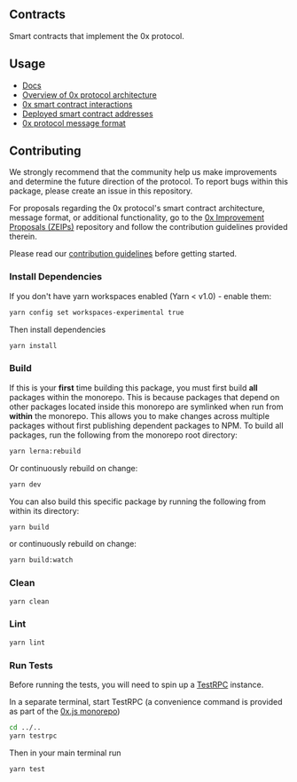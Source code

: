 ## Contracts

Smart contracts that implement the 0x protocol.

## Usage

*   [Docs](https://0xproject.com/docs/contracts)
*   [Overview of 0x protocol architecture](https://0xproject.com/wiki#Architecture)
*   [0x smart contract interactions](https://0xproject.com/wiki#Contract-Interactions)
*   [Deployed smart contract addresses](https://0xproject.com/wiki#Deployed-Addresses)
*   [0x protocol message format](https://0xproject.com/wiki#Message-Format)

## Contributing

We strongly recommend that the community help us make improvements and determine the future direction of the protocol. To report bugs within this package, please create an issue in this repository.

For proposals regarding the 0x protocol's smart contract architecture, message format, or additional functionality, go to the [0x Improvement Proposals (ZEIPs)](https://github.com/0xProject/ZEIPs) repository and follow the contribution guidelines provided therein.

Please read our [contribution guidelines](../../CONTRIBUTING.md) before getting started.

### Install Dependencies

If you don't have yarn workspaces enabled (Yarn < v1.0) - enable them:

```bash
yarn config set workspaces-experimental true
```

Then install dependencies

```bash
yarn install
```

### Build

If this is your **first** time building this package, you must first build **all** packages within the monorepo. This is because packages that depend on other packages located inside this monorepo are symlinked when run from **within** the monorepo. This allows you to make changes across multiple packages without first publishing dependent packages to NPM. To build all packages, run the following from the monorepo root directory:

```bash
yarn lerna:rebuild
```

Or continuously rebuild on change:

```bash
yarn dev
```

You can also build this specific package by running the following from within its directory:

```bash
yarn build
```

or continuously rebuild on change:

```bash
yarn build:watch
```

### Clean

```bash
yarn clean
```

### Lint

```bash
yarn lint
```

### Run Tests

Before running the tests, you will need to spin up a [TestRPC](https://www.npmjs.com/package/ethereumjs-testrpc) instance.

In a separate terminal, start TestRPC (a convenience command is provided as part of the [0x.js monorepo](https://github.com/0xProject/0x-monorepo))

```bash
cd ../..
yarn testrpc
```

Then in your main terminal run

```bash
yarn test
```

